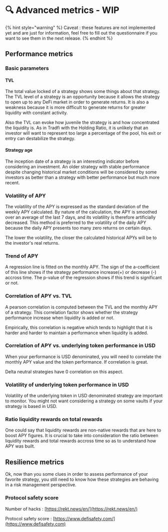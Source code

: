 # 🔍 Advanced metrics - WIP

{% hint style="warning" %}
Caveat : these features are not implemented yet and are just for information, feel free to fill out the questionnaire if you want to see them in the next release.
{% endhint %}



## Performance metrics



### Basic parameters

#### TVL

The total value locked of a strategy shows some things about that strategy. The TVL level of a strategy is an opportunity because it allows the strategy to open up to any DeFi market in order to generate returns. It is also a weakness because it is more difficult to generate returns for greater liquidity with constant activity.&#x20;

Also the TVL can evoke how juvenile the strategy is and how concentrated the liquidity is. As in Tradfi with the Holding Ratio, it is unlikely that an investor will want to represent too large a percentage of the pool, his exit or entry can destabilize the strategy.

#### Strategy age

The inception date of a strategy is an interesting indicator before considering an investment. An older strategy with stable performance despite changing historical market conditions will be considered by some investors as better than a strategy with better performance but much more recent.

### Volatility of APY

The volatility of the APY is expressed as the standard deviation of the weekly APY calculated. By nature of the calculation, the APY is smoothed over an average of the last 7 days, and its volatility is therefore artificially decreased. This method is preferred to the volatility of the daily APY because the daily APY presents too many zero returns on certain days.

The lower the volatility, the closer the calculated historical APYs will be to the investor's real returns.

### Trend of APY

A regression line is fitted on the monthly APY. The sign of the a-coefficient of this line shows if the strategy performance increase(+) or decrease (-) accross time. The p-value of the regression shows if this trend is significant or not.

### Correlation of APY vs. TVL

A pearson correlation is computed between the TVL and the monthly APY of a strategy. This correlation factor shows whether the strategy performance increase when liquidity is added or not.&#x20;

Empirically, this correlation is negative which tends to highlight that it is harder and harder to maintain a performance when liquidity is added.

### Correlation of APY vs. underlying token performance in USD

When your performance is USD denominated, you will need to correlate the monthly APY value and the token performance. If correlation is great.&#x20;

Delta neutral strategies have 0 correlation on this aspect.&#x20;

### Volatility of underlying token performance in USD

Volatility of the underlying token in USD denominated strategy are important to monitor. You might not want considering a strategy on some vaults if your strategy is based in USD.

### Ratio liquidity rewards on total rewards

One could say that liquidity rewards are non-native rewards that are here to boost APY figures. It is crucial to take into consideration the ratio between liquidity rewards and total rewards accross time so as to understand how APY was built.&#x20;





## Resilience metrics

Ok, now than you some clues in order to assess performance of your favorite strategy, you still need to know how these strategies are behaving in a risk management perspective.

### Protocol safety score

Number of hacks : [https://rekt.news/en/](https://rekt.news/en/)

Protocol safety score : [https://www.defisafety.com/](https://www.defisafety.com)





